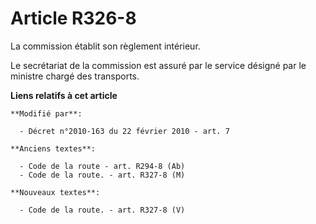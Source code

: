 # Article R326-8

La commission établit son règlement intérieur.

Le secrétariat de la commission est assuré par le service désigné par le ministre chargé des transports.

**Liens relatifs à cet article**

	**Modifié par**:

	  - Décret n°2010-163 du 22 février 2010 - art. 7

	**Anciens textes**:

	  - Code de la route - art. R294-8 (Ab)
	  - Code de la route. - art. R327-8 (M)

	**Nouveaux textes**:

	  - Code de la route. - art. R327-8 (V)
